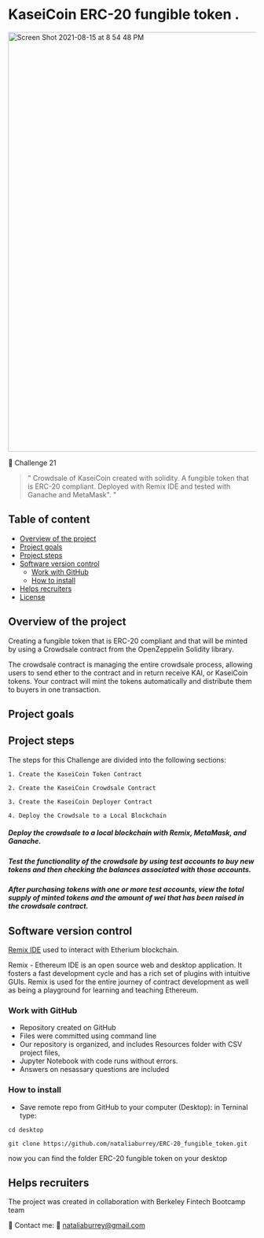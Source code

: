 
# KaseiCoin ERC-20 fungible token  .


<img width="853" alt="Screen Shot 2021-08-15 at 8 54 48 PM" src="https://user-images.githubusercontent.com/80833988/129509438-c6a8204e-d63e-40ee-8ea6-0d376376efca.png">




📌 Challenge 21

> " Crowdsale of KaseiCoin created with solidity. A fungible token that is ERC-20 compliant. Deployed with Remix IDE and tested with Ganache and MetaMask".
"


## Table of content
- [Overview of the project](https://github.com/nataliaburrey/ERC-20_fungible_token#overview-of-the-project) 
- [Project goals](https://github.com/nataliaburrey/ERC-20_fungible_token#project-goals)
- [Project steps](https://github.com/nataliaburrey/ERC-20_fungible_token#project-steps)
- [Software version control](https://github.com/nataliaburrey/ERC-20_fungible_token#software-version-control)
    - [Work with GitHub](https://github.com/nataliaburrey/ERC-20_fungible_token#work-with-github)
    - [How to install](https://github.com/nataliaburrey/ERC-20_fungible_token#how-to-install)
- [Helps recruiters](https://github.com/nataliaburrey/ERC-20_fungible_token#helps-recruiters)
- [License](https://github.com/nataliaburrey/ERC-20_fungible_token/blob/main/LICENSE)



## Overview of the project 

Creating a fungible token that is ERC-20 compliant and that will be minted by using a Crowdsale contract from the OpenZeppelin Solidity library.

The crowdsale contract is managing the entire crowdsale process, allowing users to send ether to the contract and in return receive KAI, or KaseiCoin tokens. Your contract will mint the tokens automatically and distribute them to buyers in one transaction.


## Project goals




## Project steps 

The steps for this Challenge are divided into the following sections:

    1. Create the KaseiCoin Token Contract

    2. Create the KaseiCoin Crowdsale Contract

    3. Create the KaseiCoin Deployer Contract

    4. Deploy the Crowdsale to a Local Blockchain


##### Deploy the crowdsale to a local blockchain with Remix, MetaMask, and Ganache.

##### Test the functionality of the crowdsale by using test accounts to buy new tokens and then checking the balances associated with those accounts.

##### After purchasing tokens with one or more test accounts, view the total supply of minted tokens and the amount of wei that has been raised in the crowdsale contract.



## Software version control

[Remix IDE](https://remix.ethereum.org) used to interact with Etherium blockchain.

Remix - Ethereum IDE is an open source web and desktop application. It fosters a fast development cycle and has a rich set of plugins with intuitive GUIs. Remix is used for the entire journey of contract development as well as being a playground for learning and teaching Ethereum.

### Work with GitHub
* Repository created on GitHub
* Files were  committed using command line
* Our repository is organized, and includes Resources folder with CSV  project files, 
* Jupyter Notebook with code runs without errors.
* Answers on nesassary questions are included

### How to install

* Save remote repo from GitHub to your computer (Desktop): in Terninal type:

```
cd desktop

git clone https://github.com/nataliaburrey/ERC-20_fungible_token.git
```

now you can find the folder ERC-20 fungible token on your desktop




## Helps recruiters

The project was created in collaboration with Berkeley Fintech Bootcamp team




📔 Contact me: 
📩 nataliaburrey@gmail.com

